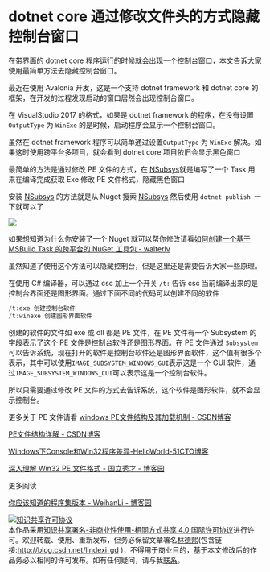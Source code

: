 # dotnet core 通过修改文件头的方式隐藏控制台窗口

在带界面的 dotnet core 程序运行的时候就会出现一个控制台窗口，本文告诉大家使用最简单方法去隐藏控制台窗口。

<!--more-->
<!-- csdn -->
<!-- 标签：Avalonia,Roslyn -->

最近在使用 Avalonia 开发，这是一个支持 dotnet framework 和 dotnet core 的框架，在开发的过程发现启动的窗口居然会出现控制台窗口。

在 VisualStudio 2017 的格式，如果是 dotnet framework 的程序，在没有设置 `OutputType` 为 `WinExe` 的是时候，启动程序会显示一个控制台窗口。

虽然在 dotnet framework 程序可以简单通过设置`OutputType` 为 `WinExe` 解决。如果这时使用跨平台多项目，就会看到 dotnet core 项目依旧会显示黑色窗口

最简单的方法是通过修改 PE 文件的方式，在 [NSubsys](https://github.com/jmacato/NSubsys/blob/master/NSubsys.csproj )就是编写了一个 Task 用来在编译完成获取 Exe 修改 PE 文件格式，隐藏黑色窗口

安装 [NSubsys](https://github.com/jmacato/NSubsys/blob/master/NSubsys.csproj ) 的方法就是从 Nuget 搜索 [NSubsys](https://github.com/jmacato/NSubsys/blob/master/NSubsys.csproj ) 然后使用 `dotnet publish `一下就可以了

<!-- ![](image/dotnet core 通过修改文件头的方式隐藏控制台窗口/dotnet core 通过修改文件头的方式隐藏控制台窗口0.png) -->

![](http://image.acmx.xyz/lindexi%2F20187242045550)

如果想知道为什么你安装了一个 Nuget 就可以帮你修改请看[如何创建一个基于 MSBuild Task 的跨平台的 NuGet 工具包 - walterlv](https://walterlv.github.io/post/create-a-cross-platform-msbuild-task-based-nuget-tool.html )

虽然知道了使用这个方法可以隐藏控制台，但是这里还是需要告诉大家一些原理。

在使用 C# 编译器，可以通过 csc 加上一个开关 `/t:` 告诉 csc 当前编译出来的是 控制台界面还是图形界面。通过下面不同的代码可以创建不同的软件

```csharp
/t:exe 创建控制台软件
/t:winexe 创建图形界面软件
```
创建的软件的文件如 exe 或 dll 都是 PE 文件，在 PE 文件有一个 Subsystem 的字段表示了这个 PE 文件是控制台软件还是图形界面。在 PE 文件通过 `Subsystem` 可以告诉系统，现在打开的软件是控制台软件还是图形界面软件，这个值有很多个表示，其中可以使用`IMAGE_SUBSYSTEM_WINDOWS_GUI`表示这是一个 GUI 软件，通过`IMAGE_SUBSYSTEM_WINDOWS_CUI`可以表示这是一个控制台软件。

所以只需要通过修改 PE 文件的方式去告诉系统，这个软件是图形软件，就不会显示控制台。

更多关于 PE 文件请看 [windows PE文件结构及其加载机制 - CSDN博客](https://blog.csdn.net/liuyez123/article/details/51281905 )

[PE文件结构详解 - CSDN博客](https://blog.csdn.net/huanjieshuijing/article/details/5874365 )

[Windows下Console和Win32程序差异-HelloWorld-51CTO博客](http://blog.51cto.com/vanshell/422909 )

[深入理解 Win32 PE 文件格式 - 国立秀才 - 博客园](https://www.cnblogs.com/guolixiucai/p/4809820.html )

更多阅读

[你应该知道的程序集版本 - WeihanLi - 博客园](https://www.cnblogs.com/weihanli/p/assembly-version.html )

<a rel="license" href="http://creativecommons.org/licenses/by-nc-sa/4.0/"><img alt="知识共享许可协议" style="border-width:0" src="https://licensebuttons.net/l/by-nc-sa/4.0/88x31.png" /></a><br />本作品采用<a rel="license" href="http://creativecommons.org/licenses/by-nc-sa/4.0/">知识共享署名-非商业性使用-相同方式共享 4.0 国际许可协议</a>进行许可。欢迎转载、使用、重新发布，但务必保留文章署名[林德熙](http://blog.csdn.net/lindexi_gd)(包含链接:http://blog.csdn.net/lindexi_gd )，不得用于商业目的，基于本文修改后的作品务必以相同的许可发布。如有任何疑问，请与我[联系](mailto:lindexi_gd@163.com)。  

